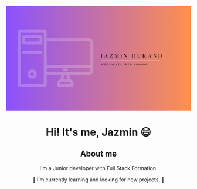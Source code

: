 

 <div align="center" background-color: #a6a6a6>
 <img src='2.png'/>
 <h1 align="center">  Hi! It's me, Jazmin 😄 </h1>
  <h2 align="center">About me</h2>
<p>I'm a Junior developer with Full Stack Formation.</p>
<p> 🌱 I’m currently learning and looking for new projects. 👯</p>
 </div>
